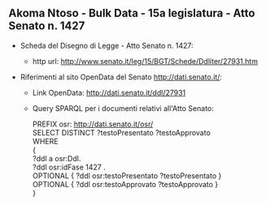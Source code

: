 ## Akoma Ntoso - Bulk Data - 15a legislatura - Atto Senato n. 1427 ##

* Scheda del Disegno di Legge - Atto Senato n. 1427:
	* http url: http://www.senato.it/leg/15/BGT/Schede/Ddliter/27931.htm

* Riferimenti al sito OpenData del Senato http://dati.senato.it/:
	* Link OpenData: http://dati.senato.it/ddl/27931
	* Query SPARQL per i documenti relativi all'Atto Senato:

        PREFIX osr: <http://dati.senato.it/osr/>  
		SELECT DISTINCT ?testoPresentato ?testoApprovato  
		WHERE  
		{  
		    ?ddl a osr:Ddl.  
		    ?ddl osr:idFase 1427 .  
		    OPTIONAL { ?ddl osr:testoPresentato ?testoPresentato }  
		    OPTIONAL { ?ddl osr:testoApprovato ?testoApprovato }  
		}
		